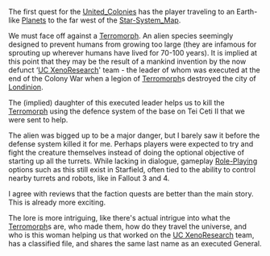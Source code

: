 The first quest for the [United_Colonies](United_Colonies.md) has the player traveling to an Earth-like [Planets](Planets.md) to the far west of the [Star-System_Map](Star-System_Map.md).

We must face off against a [Terromorph](Terromorph.md). An alien species seemingly designed to prevent humans from growing too large (they are infamous for sprouting up wherever humans have lived for 70-100 years). It is implied at this point that they may be the result of a mankind invention by the now defunct ‘[UC XenoResearch](UC%20XenoResearch)' team - the leader of whom was executed at the end of the Colony War when a legion of [Terromorph](Terromorph.md)s destroyed the city of [Londinion](Londinion).

The (implied) daughter  of this executed leader helps us to kill the [Terromorph](Terromorph.md) using the defence system of the base on Tei Ceti II that we were sent to help.

The alien was bigged up to be a major danger, but I barely saw it before the defense system killed it for me. Perhaps players were expected to try and fight the creature themselves instead of doing the optional objective of starting up all the turrets. While lacking in dialogue, gameplay [Role-Playing](Role-Playing.md) options such as this still exist in Starfield, often tied to the ability to control nearby turrets and robots, like in Fallout 3 and 4.

I agree with reviews that the faction quests are better than the main story. This is already more exciting.

The lore is more intriguing, like there's actual intrigue into what the [Terromorph](Terromorph.md)s are, who made them, how do they travel the universe, and who is this woman helping us that worked on the [UC XenoResearch](UC%20XenoResearch) team, has a classified file, and shares the same last name as an executed General.

